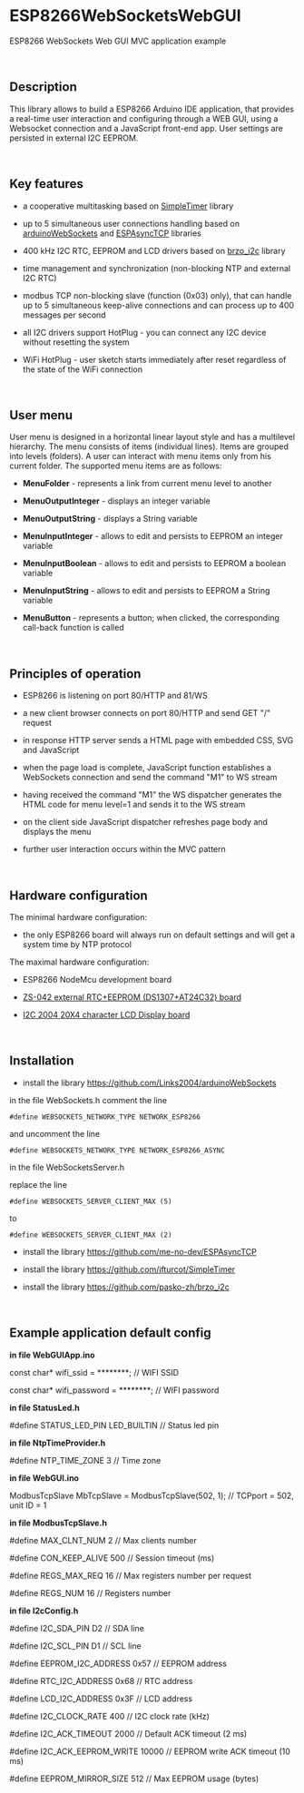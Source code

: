 ESP8266WebSocketsWebGUI
=======================

ESP8266 WebSockets Web GUI MVC application example

 

Description
-----------

This library allows to build a ESP8266 Arduino IDE application, that provides a
real-time user interaction and configuring through a WEB GUI, using a Websocket
connection and a JavaScript front-end app. User settings are persisted in
external I2C EEPROM.

 

Key features
------------

-   a cooperative multitasking based on
    [SimpleTimer](https://github.com/jfturcot/SimpleTimer) library

-   up to 5 simultaneous user connections handling based on
    [arduinoWebSockets](https://github.com/Links2004/arduinoWebSockets) and
    [ESPAsyncTCP](https://github.com/me-no-dev/ESPAsyncTCP) libraries

-   400 kHz I2C RTC, EEPROM and LCD drivers based on
    [brzo_i2c](s://github.com/pasko-zh/brzo_i2c) library

-   time management and synchronization (non-blocking NTP and external I2C RTC)

-   modbus TCP non-blocking slave (function (0x03) only), that can handle up to
    5 simultaneous keep-alive connections and can process up to 400 messages per
    second

-   all I2C drivers support HotPlug - you can connect any I2C device without
    resetting the system

-   WiFi HotPlug - user sketch starts immediately after reset regardless of the
    state of the WiFi connection

 

User menu
---------

User menu is designed in a horizontal linear layout style and has a multilevel
hierarchy. The menu consists of items (individual lines). Items are grouped into
levels (folders). А user can interact with menu items only from his current
folder. The supported menu items are as follows:

-   **MenuFolder** - represents a link from current menu level to another

-   **MenuOutputInteger** - displays an integer variable

-   **MenuOutputString** - displays a String variable

-   **MenuInputInteger** - allows to edit and persists to EEPROM an integer
    variable

-   **MenuInputBoolean** - allows to edit and persists to EEPROM a boolean
    variable

-   **MenuInputString** - allows to edit and persists to EEPROM a String
    variable

-   **MenuButton** - represents a button; when clicked, the corresponding
    call-back function is called

 

Principles of operation
-----------------------

-   ESP8266 is listening on port 80/HTTP and 81/WS

-   a new client browser connects on port 80/HTTP and send GET "/" request

-   in response HTTP server sends a HTML page with embedded CSS, SVG and
    JavaScript

-   when the page load is complete, JavaScript function establishes a WebSockets
    connection and send the command "M1" to WS stream

-   having received the command "M1" the WS dispatcher generates the HTML code
    for menu level=1 and sends it to the WS stream

-   on the client side JavaScript dispatcher refreshes page body and displays
    the menu

-   further user interaction occurs within the MVC pattern

 

Hardware configuration
----------------------

The minimal hardware configuration:

-   the only ESP8266 board will always run on default settings and will get a
    system time by NTP protocol

The maximal hardware configuration:

-   ESP8266 NodeMcu development board

-   [ZS-042 external RTC+EEPROM (DS1307+AT24C32)
    board](https://ru.aliexpress.com/item/DS3231-AT24C32-IIC-High-Precision-RTC-Module-Clock-Timer-Memory-Module/32666603579.html)

-   [I2C 2004 20X4 character LCD Display
    board](https://ru.aliexpress.com/item/IIC-I2C-TWI-SP-Interface2004-20x4/32675169557.html)

 

Installation
------------

-   install the library https://github.com/Links2004/arduinoWebSockets

in the file WebSockets.h comment the line

~~~~~~~~~~~~~~~~~~~~~~~~~~~~~~~~~~~~~~~~~~~~~~~~~~~~~~~~~~~~~~~~~~~~~~~~~~~~~~~~
#define WEBSOCKETS_NETWORK_TYPE NETWORK_ESP8266
~~~~~~~~~~~~~~~~~~~~~~~~~~~~~~~~~~~~~~~~~~~~~~~~~~~~~~~~~~~~~~~~~~~~~~~~~~~~~~~~

and uncomment the line

~~~~~~~~~~~~~~~~~~~~~~~~~~~~~~~~~~~~~~~~~~~~~~~~~~~~~~~~~~~~~~~~~~~~~~~~~~~~~~~~
#define WEBSOCKETS_NETWORK_TYPE NETWORK_ESP8266_ASYNC
~~~~~~~~~~~~~~~~~~~~~~~~~~~~~~~~~~~~~~~~~~~~~~~~~~~~~~~~~~~~~~~~~~~~~~~~~~~~~~~~

in the file WebSocketsServer.h

replace the line

~~~~~~~~~~~~~~~~~~~~~~~~~~~~~~~~~~~~~~~~~~~~~~~~~~~~~~~~~~~~~~~~~~~~~~~~~~~~~~~~
#define WEBSOCKETS_SERVER_CLIENT_MAX (5)
~~~~~~~~~~~~~~~~~~~~~~~~~~~~~~~~~~~~~~~~~~~~~~~~~~~~~~~~~~~~~~~~~~~~~~~~~~~~~~~~

to

~~~~~~~~~~~~~~~~~~~~~~~~~~~~~~~~~~~~~~~~~~~~~~~~~~~~~~~~~~~~~~~~~~~~~~~~~~~~~~~~
#define WEBSOCKETS_SERVER_CLIENT_MAX (2)
~~~~~~~~~~~~~~~~~~~~~~~~~~~~~~~~~~~~~~~~~~~~~~~~~~~~~~~~~~~~~~~~~~~~~~~~~~~~~~~~

-   install the library https://github.com/me-no-dev/ESPAsyncTCP

-   install the library https://github.com/jfturcot/SimpleTimer

-   install the library https://github.com/pasko-zh/brzo_i2c

 

Example application default config
----------------------------------

**in file WebGUIApp.ino**

const char\* wifi_ssid = \*\*\*\*\*\*\*\*; // WIFI SSID

const char\* wifi_password = \*\*\*\*\*\*\*\*; // WIFI password

**in file StatusLed.h**

\#define STATUS_LED_PIN LED_BUILTIN // Status led pin

**in file NtpTimeProvider.h**

\#define NTP_TIME_ZONE 3 // Time zone

**in file WebGUI.ino**

ModbusTcpSlave MbTcpSlave = ModbusTcpSlave(502, 1); // TCPport = 502, unit ID =
1

**in file ModbusTcpSlave.h**

\#define MAX_CLNT_NUM 2 // Max clients number

\#define CON_KEEP_ALIVE 500 // Session timeout (ms)

\#define REGS_MAX_REQ 16 // Max registers number per request

\#define REGS_NUM 16 // Registers number

**in file I2cConfig.h**

\#define I2C_SDA_PIN D2 // SDA line

\#define I2C_SCL_PIN D1 // SCL line

\#define EEPROM_I2C_ADDRESS 0x57 // EEPROM address

\#define RTC_I2C_ADDRESS 0x68 // RTC address

\#define LCD_I2C_ADDRESS 0x3F // LCD address

\#define I2C_CLOCK_RATE 400 // I2C clock rate (kHz)

\#define I2C_ACK_TIMEOUT 2000 // Default ACK timeout (2 ms)

\#define I2C_ACK_EEPROM_WRITE 10000 // EEPROM write ACK timeout (10 ms)

\#define EEPROM_MIRROR_SIZE 512 // Max EEPROM usage (bytes)

 
